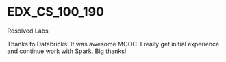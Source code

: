 # EDX_CS_100_190
Resolved Labs

Thanks to Databricks! It was awesome MOOC. I really get initial experience and continue work with Spark. Big thanks!
